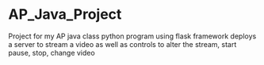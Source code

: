 AP_Java_Project
===============

Project for my AP java class
python program using flask framework
deploys a server to stream a video as well as controls to alter the stream, start pause, stop, change video
